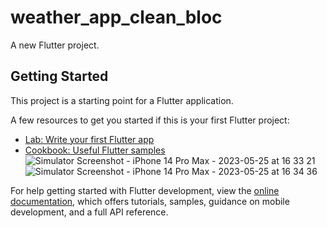 # weather_app_clean_bloc

A new Flutter project.

## Getting Started

This project is a starting point for a Flutter application.

A few resources to get you started if this is your first Flutter project:

- [Lab: Write your first Flutter app](https://docs.flutter.dev/get-started/codelab)
- [Cookbook: Useful Flutter samples](https://docs.flutter.dev/cookbook)
![Simulator Screenshot - iPhone 14 Pro Max - 2023-05-25 at 16 33 21](https://github.com/johnhcolani/Weather-App-Bloc-clean-architecture/assets/91166301/4be5aa9e-2c6f-4442-845c-6dc1dc222119)
![Simulator Screenshot - iPhone 14 Pro Max - 2023-05-25 at 16 34 36](https://github.com/johnhcolani/Weather-App-Bloc-clean-architecture/assets/91166301/394dc5f0-0a90-45ad-bd60-62d480f574b9)

For help getting started with Flutter development, view the
[online documentation](https://docs.flutter.dev/), which offers tutorials,
samples, guidance on mobile development, and a full API reference.
